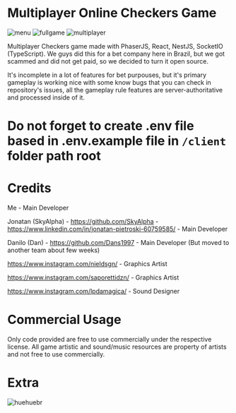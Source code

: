 # Multiplayer Online Checkers Game

![menu](https://i.imgur.com/VH8T2Dg.png)
![fullgame](https://i.imgur.com/9laKDvj.png)
![multiplayer](https://i.imgur.com/Ql14mOc.png)



Multiplayer Checkers game made with PhaserJS, React, NestJS, SocketIO (TypeScript).
We guys did this for a bet company here in Brazil, but we got scammed and did not get paid, so we decided to turn it open source.

It's incomplete in a lot of features for bet purpouses, but it's primary gameplay is working nice with some know bugs that you can check in repository's issues, all the gameplay rule features are server-authoritative and processed inside of it.

# Do not forget to create .env file based in .env.example file in `/client` folder path root

# Credits
Me - Main Developer

Jonatan (SkyAlpha) - https://github.com/SkyAlpha - https://www.linkedin.com/in/jonatan-pietroski-60759585/ - Main Developer

Danilo (Dan) - https://github.com/Dans1997 - Main Developer (But moved to another team about few weeks)

https://www.instagram.com/nieldsgn/ - Graphics Artist

https://www.instagram.com/saporettidzn/ - Graphics Artist

https://www.instagram.com/lpdamagica/ - Sound Designer


# Commercial Usage
Only code provided are free to use commercially under the respective license. All game artistic and sound/music resources are property of artists and not free to use commercially.

# Extra
![huehuebr](https://i.imgur.com/bWPHnpc.png)

